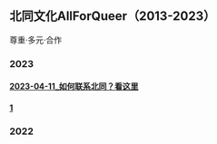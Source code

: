 ## 北同文化AllForQueer（2013-2023）
尊重·多元·合作

### 2023
#### [2023-04-11_如何联系北同？看这里](https://allforqueer.github.io/2023-04-11_%E5%A6%82%E4%BD%95%E8%81%94%E7%B3%BB%E5%8C%97%E5%90%8C%EF%BC%9F%E7%9C%8B%E8%BF%99%E9%87%8C.html)
#### [1](https://allforqueer.github.io/2023-04-11_%E5%A6%82%E4%BD%95%E8%81%94%E7%B3%BB%E5%8C%97%E5%90%8C%EF%BC%9F%E7%9C%8B%E8%BF%99%E9%87%8C.html)
### 2022


